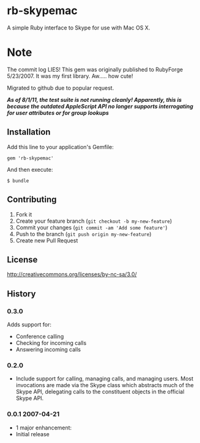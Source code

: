 # rb-skypemac

A simple Ruby interface to Skype for use with Mac OS X.

# Note

The commit log LIES!  This gem was originally published to RubyForge 5/23/2007.  It was my first library.  Aw..... how cute!

Migrated to github due to popular request.

***As of 8/1/11, the test suite is *not* running cleanly!  Apparently, this is because the outdated AppleScript API no longer supports interrogating for user attributes or for group lookups***

## Installation

Add this line to your application's Gemfile:

    gem 'rb-skypemac'

And then execute:

    $ bundle

## Contributing

1. Fork it
2. Create your feature branch (`git checkout -b my-new-feature`)
3. Commit your changes (`git commit -am 'Add some feature'`)
4. Push to the branch (`git push origin my-new-feature`)
5. Create new Pull Request

## License

http://creativecommons.org/licenses/by-nc-sa/3.0/

## History

### 0.3.0

Adds support for:

* Conference calling
* Checking for incoming calls
* Answering incoming calls

### 0.2.0

* Include support for calling, managing calls, and managing users.  Most invocations are made via the Skype class which abstracts much of the Skype API, delegating calls to the constituent objects in the official Skype API.

### 0.0.1 2007-04-21

* 1 major enhancement:
 * Initial release
